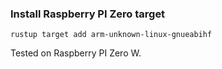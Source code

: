 ### Install Raspberry PI Zero target

```
rustup target add arm-unknown-linux-gnueabihf
```

Tested on Raspberry PI Zero W.
